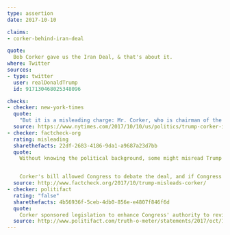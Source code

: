 ```yaml
---
type: assertion
date: 2017-10-10

claims:
- corker-behind-iran-deal

quote:
  Bob Corker gave us the Iran Deal, & that's about it.
where: Twitter
sources:
- type: twitter
  user: realDonaldTrump
  id: 917130468025348096

checks:
- checker: new-york-times
  quote:
    "But it is a misleading charge: Mr. Corker, who is chairman of the Senate Foreign Relations Committee, repeatedly spoke out against the accord to limit Tehran’s nuclear program before it was brokered by world powers in 2015."
  source: https://www.nytimes.com/2017/10/10/us/politics/trump-corker-iran-deal.html
- checker: factcheck-org
  rating: misleading
  sharethefacts: 22df-2683-4186-9da1-a9687a23d7bb
  quote:
    Without knowing the political background, some might misread Trump's tweets to mean that Corker helped negotiate the Iran nuclear deal, or that he cast a deciding vote in its favor. He did not. Corker opposed the deal reached by the Obama administration. And he voted to kill it.


    Corker's bill allowed Congress to debate the deal, and if Congress had a veto-proof majority, it would have allowed Congress to kill the deal. Ultimately, Congress didn’t have the votes to pull that off.
  source: http://www.factcheck.org/2017/10/trump-misleads-corker/
- checker: politifact
  rating: "false"
  sharethefacts: 4b56936f-5ceb-4db0-856e-e4807f846f6d
  quote:
    Corker sponsored legislation to enhance Congress' authority to review the Iran nuclear deal before allowing the president to lift congressionally-imposed sanctions. He also vocally opposed the deal, urged lawmakers to reject the agreement and voted against it.
  source: http://www.politifact.com/truth-o-meter/statements/2017/oct/12/donald-trump/sen-bob-corker-responsible-iran-deal-donald-trump-/
---
```

